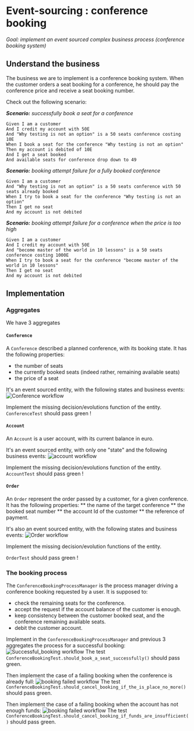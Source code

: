 Event-sourcing : conference booking
===================================

*Goal: implement an event sourced complex business process (conference booking system)*

## Understand the business

The business we are to implement is a conference booking system. 
When the customer orders a seat booking for a conference, he should pay the conference price and receive a seat booking number.

Check out the following scenario:

_**Scenario:** successfully book a seat for a conference_
```gherkin
Given I am a customer
And I credit my account with 50E
And "Why testing is not an option" is a 50 seats conference costing 10E 
When I book a seat for the conference "Why testing is not an option"
Then my account is debited of 10E
And I get a seat booked
And available seats for conference drop down to 49
```
_**Scenario:** booking attempt failure for a fully booked conference_
```gherkin
Given I am a customer
And "Why testing is not an option" is a 50 seats conference with 50 seats already booked
When I try to book a seat for the conference "Why testing is not an option"
Then I get no seat
And my account is not debited
```
_**Scenario:** booking attempt failure for a conference when the price is too high_
```gherkin
Given I am a customer
And I credit my account with 50E
And "become master of the world in 10 lessons" is a 50 seats conference costing 1000E 
When I try to book a seat for the conference "become master of the world in 10 lessons"
Then I get no seat
And my account is not debited
```

## Implementation

### Aggregates

We have 3 aggregates

#### `Conference`
A `Conference` described a planned conference, with its booking state. It has the following properties:
 * the number of seats
 * the currently booked seats (indeed rather, remaining available seats)
 * the price of a seat
 
It's an event sourced entity, with the following states and business events:
![Conference workflow](conference_workflow.png)

Implement the missing decision/evolutions function of the entity.
`ConferenceTest` should pass green !
 
  
#### `Account`
An `Account` is a user account, with its current balance in euro.

It's an event sourced entity, with only one "state" and the following business events:
![account workflow](account_workflow.png)

Implement the missing decision/evolutions function of the entity.
`AccountTest` should pass green !
  
#### `Order` 
 
An `Order` represent the order passed by a customer, for a given conference. It has the following properties: 
 ** the name of the target conference
 ** the booked seat number
 ** the account Id of the customer
 ** the reference of payment. 

It's also an event sourced entity, with the following states and business events:
![Order workflow](order_workflow.png)

Implement the missing decision/evolution functions of the entity.

`OrderTest` should pass green !  


### The booking process

The `ConferenceBookingProcessManager` is the process manager driving a conference booking requested by a user.
It is supposed to:
* check the remaining seats for the conference.
* accept the request if the account balance of the customer is enough.
* keep consistency between the customer booked seat, and the conference remaining available seats.
* debit the customer account. 

Implement in the `ConferenceBookingProcessManager` and previous 3 aggregates the process for a successful booking:
![Successful_booking workflow](successful_booking_workflow.png)
The test `ConferenceBookingTest.should_book_a_seat_successfully()` should pass green. 

Then implement the case of a failing booking when the conference is already full:
![booking failed workflow](booking_failed_conference_full_workflow.png)
The test `ConferenceBookingTest.should_cancel_booking_if_the_is_place_no_more()` should pass green. 

Then implement the case of a failing booking when the account has not enough funds:
![booking failed workflow](booking_failed_balance_too_low.png)
The test `ConferenceBookingTest.should_cancel_booking_if_funds_are_insufficient()` should pass green. 


